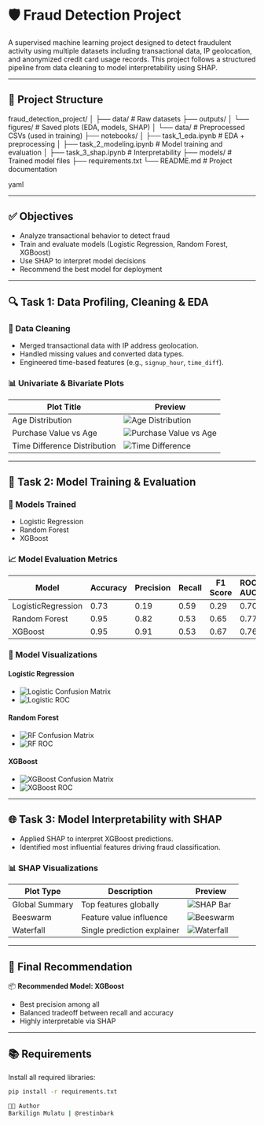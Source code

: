 # 🛡️ Fraud Detection Project

A supervised machine learning project designed to detect fraudulent activity using multiple datasets including transactional data, IP geolocation, and anonymized credit card usage records. This project follows a structured pipeline from data cleaning to model interpretability using SHAP.

---

## 📁 Project Structure

fraud_detection_project/
│
├── data/ # Raw datasets
├── outputs/
│ └── figures/ # Saved plots (EDA, models, SHAP)
│ └── data/ # Preprocessed CSVs (used in training)
├── notebooks/
│ ├── task_1_eda.ipynb # EDA + preprocessing
│ ├── task_2_modeling.ipynb # Model training and evaluation
│ ├── task_3_shap.ipynb # Interpretability
├── models/ # Trained model files
├── requirements.txt
└── README.md # Project documentation

yaml


---

## ✅ Objectives

- Analyze transactional behavior to detect fraud
- Train and evaluate models (Logistic Regression, Random Forest, XGBoost)
- Use SHAP to interpret model decisions
- Recommend the best model for deployment

---

## 🔍 Task 1: Data Profiling, Cleaning & EDA

### 🧹 Data Cleaning
- Merged transactional data with IP address geolocation.
- Handled missing values and converted data types.
- Engineered time-based features (e.g., `signup_hour`, `time_diff`).

### 📊 Univariate & Bivariate Plots

| Plot Title                    | Preview |
|------------------------------|---------|
| Age Distribution             | ![Age Distribution](../outputs/figures/age_distribution.png) |
| Purchase Value vs Age        | ![Purchase Value vs Age](../outputs/figures/purchase_vs_age.png) |
| Time Difference Distribution | ![Time Difference](../outputs/figures/time_diff_distribution.png) |

---

## 🤖 Task 2: Model Training & Evaluation

### 🧠 Models Trained
- Logistic Regression
- Random Forest
- XGBoost

### 📈 Model Evaluation Metrics

| Model              | Accuracy | Precision | Recall | F1 Score | ROC AUC |
|-------------------|----------|-----------|--------|----------|---------|
| LogisticRegression| 0.73     | 0.19      | 0.59   | 0.29     | 0.70    |
| Random Forest      | 0.95     | 0.82      | 0.53   | 0.65     | 0.77    |
| XGBoost            | 0.95     | 0.91      | 0.53   | 0.67     | 0.76    |

### 🧾 Model Visualizations

#### Logistic Regression
- ![Logistic Confusion Matrix](outputs/figures/logistic_confusion_matrix.png)
- ![Logistic ROC](outputs/figures/logistic_roc_curve.png)

#### Random Forest
- ![RF Confusion Matrix](outputs/figures/rf_confusion_matrix.png)
- ![RF ROC](outputs/figures/rf_roc_curve.png)

#### XGBoost
- ![XGBoost Confusion Matrix](outputs/figures/xgb_confusion_matrix.png)
- ![XGBoost ROC](outputs/figures/xgb_roc_curve.png)

---

## 🌐 Task 3: Model Interpretability with SHAP

- Applied SHAP to interpret XGBoost predictions.
- Identified most influential features driving fraud classification.

### 📊 SHAP Visualizations

| Plot Type        | Description               | Preview |
|------------------|---------------------------|---------|
| Global Summary   | Top features globally     | ![SHAP Bar](outputs/figures/shap_global_bar_plot.png) |
| Beeswarm         | Feature value influence   | ![Beeswarm](outputs/figures/shap_beeswarm_plot.png) |
| Waterfall        | Single prediction explainer| ![Waterfall](outputs/figures/shap_waterfall_plot.png) |

---

## 📌 Final Recommendation

📦 **Recommended Model: XGBoost**

- Best precision among all
- Balanced tradeoff between recall and accuracy
- Highly interpretable via SHAP

---

## 📚 Requirements

Install all required libraries:

```bash
pip install -r requirements.txt

👨‍💻 Author
Barkilign Mulatu | @restinbark
